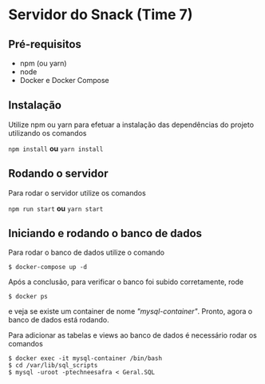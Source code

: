 # Servidor do Snack (Time 7)

## Pré-requisitos

- npm (ou yarn)
- node
- Docker e Docker Compose

## Instalação

Utilize npm ou yarn para efetuar a instalação das dependências do projeto utilizando os comandos

`npm install` **ou** `yarn install`

## Rodando o servidor

Para rodar o servidor utilize os comandos

`npm run start` **ou** `yarn start`

## Iniciando e rodando o banco de dados

Para rodar o banco de dados utilize o comando

`$ docker-compose up -d`

Após a conclusão, para verificar o banco foi subido corretamente, rode

`$ docker ps`

e veja se existe um container de nome _"mysql-container"_. Pronto, agora o banco de dados está rodando.

Para adicionar as tabelas e views ao banco de dados é necessário rodar os comandos

```
$ docker exec -it mysql-container /bin/bash
$ cd /var/lib/sql_scripts
$ mysql -uroot -ptechneesafra < Geral.SQL
```
